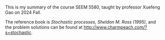 This is my summary of the course SEEM 5580, taught by professor Xuefeng Gao on 2024 Fall. 

The reference book is *Stochastic processes, Sheldon M. Ross (1995)*, and the problem solutions can be found at http://www.charmpeach.com/?s=stochastic. 
